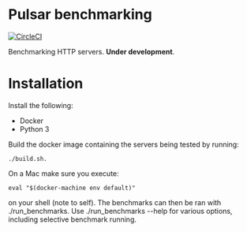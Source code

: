 # Pulsar benchmarking

[![CircleCI](https://circleci.com/gh/quantmind/pulsar-bench.svg?style=svg)](https://circleci.com/gh/quantmind/pulsar-bench)

Benchmarking HTTP servers. **Under development**.

# Installation

Install the following:

* Docker
* Python 3

Build the docker image containing the servers being tested by running:
```
./build.sh.
```
On a Mac make sure you execute:
```
eval "$(docker-machine env default)"
```
on your shell (note to self).
The benchmarks can then be ran with ./run_benchmarks. Use ./run_benchmarks --help for various options, including selective benchmark running.
